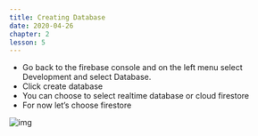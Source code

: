 ```yaml
---
title: Creating Database
date: 2020-04-26
chapter: 2
lesson: 5
---
```


- Go back to the firebase console and on the left menu select Development and select Database.
- Click create database
- You can choose to select realtime database or cloud firestore
- For now let’s choose firestore

![img](https://lh5.googleusercontent.com/lKj3t1DzR9YSKqB0BDCwrShGHobrYT-EFDP2OBeX-S8ixhlqpru_1yMej0W5iisj9eX005yD_Uo_JeUFdX_Ep-8wJhK4QrUFs-CEOkTsyXKIiJ1hDvDrusYB3DboVD0N2mU0BDgi)

